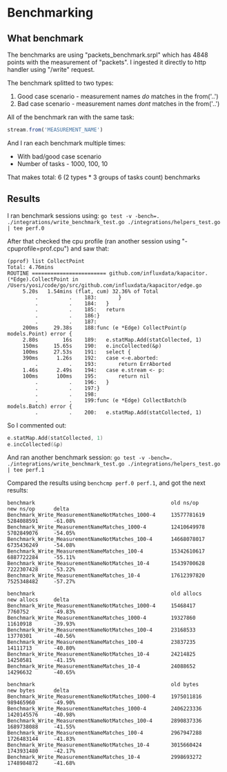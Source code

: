 # Benchmarking


## What benchmark
The benchmarks are using "packets_benchmark.srpl" which has 4848 points with the measurement of "packets".
I ingested it directly to http handler using "/write" request.

The benchmark splitted to two types:
1. Good case scenario - measurement names *do* matches in the from('..')
1. Bad case scenario - measurement names *dont* matches in the from('..')

All of the benchmark ran with the same task:
```javascript
stream.from('MEASUREMENT_NAME')
```
And I ran each benchmark multiple times:
- With bad/good case scenario
- Number of tasks - 1000, 100, 10

That makes total: 6 (2 types * 3 groups of tasks count) benchmarks


## Results

I ran benchmark sessions using: 
`go test -v -bench=. ./integrations/write_benchmark_test.go ./integrations/helpers_test.go  | tee perf.0`

After that checked the cpu profile (ran another session using "-cpuprofile=prof.cpu") and saw that:

```
(pprof) list CollectPoint
Total: 4.76mins
ROUTINE ======================== github.com/influxdata/kapacitor.(*Edge).CollectPoint in /Users/yosi/code/go/src/github.com/influxdata/kapacitor/edge.go
     5.20s   1.54mins (flat, cum) 32.36% of Total
         .          .    183:		}
         .          .    184:	}
         .          .    185:	return
         .          .    186:}
         .          .    187:
     200ms     29.38s    188:func (e *Edge) CollectPoint(p models.Point) error {
     2.80s        16s    189:	e.statMap.Add(statCollected, 1)
     150ms     15.65s    190:	e.incCollected(&p)
     100ms     27.53s    191:	select {
     390ms      1.26s    192:	case <-e.aborted:
         .          .    193:		return ErrAborted
     1.46s      2.49s    194:	case e.stream <- p:
     100ms      100ms    195:		return nil
         .          .    196:	}
         .          .    197:}
         .          .    198:
         .          .    199:func (e *Edge) CollectBatch(b models.Batch) error {
         .          .    200:	e.statMap.Add(statCollected, 1)
```

So I commented out:
```go
e.statMap.Add(statCollected, 1)
e.incCollected(&p)
```

And ran another benchmark session:
`go test -v -bench=. ./integrations/write_benchmark_test.go ./integrations/helpers_test.go  | tee perf.1`


Compared the results using `benchcmp perf.0 perf.1`, and got the next results:

```
benchmark                                            old ns/op       new ns/op      delta
Benchmark_Write_MeasurementNameNotMatches_1000-4     13577781619     5284088591     -61.08%
Benchmark_Write_MeasurementNameMatches_1000-4        12410649978     5702849076     -54.05%
Benchmark_Write_MeasurementNameNotMatches_100-4      14668078017     6735436249     -54.08%
Benchmark_Write_MeasurementNameMatches_100-4         15342610617     6887722284     -55.11%
Benchmark_Write_MeasurementNameNotMatches_10-4       15439700628     7222307428     -53.22%
Benchmark_Write_MeasurementNameMatches_10-4          17612397820     7525348482     -57.27%

benchmark                                            old allocs     new allocs     delta
Benchmark_Write_MeasurementNameNotMatches_1000-4     15468417       7760752        -49.83%
Benchmark_Write_MeasurementNameMatches_1000-4        19327860       11610918       -39.93%
Benchmark_Write_MeasurementNameNotMatches_100-4      23168533       13770301       -40.56%
Benchmark_Write_MeasurementNameMatches_100-4         23837235       14111713       -40.80%
Benchmark_Write_MeasurementNameNotMatches_10-4       24214825       14250581       -41.15%
Benchmark_Write_MeasurementNameMatches_10-4          24088652       14296632       -40.65%

benchmark                                            old bytes      new bytes      delta
Benchmark_Write_MeasurementNameNotMatches_1000-4     1975011816     989465960      -49.90%
Benchmark_Write_MeasurementNameMatches_1000-4        2406223336     1420145576     -40.98%
Benchmark_Write_MeasurementNameNotMatches_100-4      2890837336     1689738088     -41.55%
Benchmark_Write_MeasurementNameMatches_100-4         2967947288     1726483144     -41.83%
Benchmark_Write_MeasurementNameNotMatches_10-4       3015660424     1743931480     -42.17%
Benchmark_Write_MeasurementNameMatches_10-4          2998693272     1748984872     -41.68%
```
